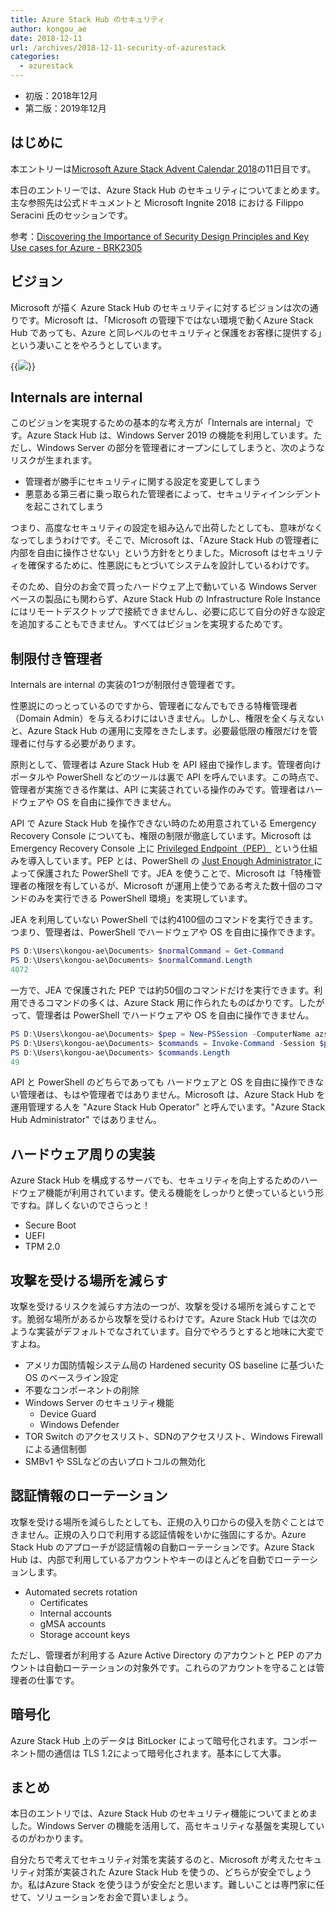 ```yaml
---
title: Azure Stack Hub のセキュリティ
author: kongou_ae
date: 2018-12-11
url: /archives/2018-12-11-security-of-azurestack
categories:
  - azurestack
---
```


- 初版：2018年12月
- 第二版：2019年12月

## はじめに

本エントリーは[Microsoft Azure Stack Advent Calendar 2018](https://qiita.com/advent-calendar/2018/azure-stack)の11日目です。

本日のエントリーでは、Azure Stack Hub のセキュリティについてまとめます。主な参照先は公式ドキュメントと Microsoft Ingnite 2018 における Filippo Seracini 氏のセッションです。

参考：[Discovering the Importance of Security Design Principles and Key Use cases for Azure - BRK2305](https://www.youtube.com/watch?v=c2JYZZjwaRs)

## ビジョン

Microsoft が描く Azure Stack Hub のセキュリティに対するビジョンは次の通りです。Microsoft は、「Microsoft の管理下ではない環境で動くAzure Stack Hub であっても、Azure と同レベルのセキュリティと保護をお客様に提供する」という凄いことをやろうとしています。

{{<img src="./../../images/2018-12-11-001.png">}}

## Internals are internal

このビジョンを実現するための基本的な考え方が「Internals are internal」です。Azure Stack Hub は、Windows Server 2019 の機能を利用しています。ただし、Windows Server の部分を管理者にオープンにしてしまうと、次のようなリスクが生まれます。

- 管理者が勝手にセキュリティに関する設定を変更してしまう
- 悪意ある第三者に乗っ取られた管理者によって、セキュリティインシデントを起こされてしまう

つまり、高度なセキュリティの設定を組み込んで出荷したとしても、意味がなくなってしまうわけです。そこで、Microsoft は、「Azure Stack Hub の管理者に内部を自由に操作させない」という方針をとりました。Microsoft はセキュリティを確保するために、性悪説にもとづいてシステムを設計しているわけです。

そのため、自分のお金で買ったハードウェア上で動いている Windows Server ベースの製品にも関わらず、Azure Stack Hub の Infrastructure Role Instance にはリモートデスクトップで接続できませんし、必要に応じて自分の好きな設定を追加することもできません。すべてはビジョンを実現するためです。

## 制限付き管理者

Internals are internal の実装の1つが制限付き管理者です。

性悪説にのっとっているのですから、管理者になんでもできる特権管理者（Domain Admin）を与えるわけにはいきません。しかし、権限を全く与えないと、Azure Stack Hub の運用に支障をきたします。必要最低限の権限だけを管理者に付与する必要があります。

原則として、管理者は Azure Stack Hub を API 経由で操作します。管理者向けポータルや PowerShell などのツールは裏で API を呼んでいます。この時点で、管理者が実施できる作業は、API に実装されている操作のみです。管理者はハードウェアや OS を自由に操作できません。

API で Azure Stack Hub を操作できない時のため用意されている Emergency Recovery Console についても、権限の制限が徹底しています。Microsoft は Emergency Recovery Console 上に [Privileged Endpoint（PEP）](https://docs.microsoft.com/ja-jp/azure/azure-stack/azure-stack-privileged-endpoint) という仕組みを導入しています。PEP とは、PowerShell の [Just Enough Administrator ](https://docs.microsoft.com/ja-jp/powershell/jea/overview) によって保護された PowerShell です。JEA を使うことで、Microsoft は「特権管理者の権限を有しているが、Microsoft が運用上使うである考えた数十個のコマンドのみを実行できる PowerShell 環境」を実現しています。

JEA を利用していない PowerShell では約4100個のコマンドを実行できます。つまり、管理者は、PowerShell でハードウェアや OS を自由に操作できます。

```powershell
PS D:\Users\kongou-ae\Documents> $normalCommand = Get-Command
PS D:\Users\kongou-ae\Documents> $normalCommand.Length
4072
```

一方で、JEA で保護された PEP では約50個のコマンドだけを実行できます。利用できるコマンドの多くは、Azure Stack 用に作られたものばかりです。したがって、管理者は PowerShell でハードウェアや OS を自由に操作できません。

```powershell
PS D:\Users\kongou-ae\Documents> $pep = New-PSSession -ComputerName azs-ercs01 -ConfigurationName privilegedendpoint
PS D:\Users\kongou-ae\Documents> $commands = Invoke-Command -Session $pep { get-command }
PS D:\Users\kongou-ae\Documents> $commands.Length
49
```

API と PowerShell のどちらであっても ハードウェアと OS を自由に操作できない管理者は、もはや管理者ではありません。Microsoft は、Azure Stack Hub を運用管理する人を "Azure Stack Hub Operator" と呼んでいます。"Azure Stack Hub Administrator" ではありません。

## ハードウェア周りの実装

Azure Stack Hub を構成するサーバでも、セキュリティを向上するためのハードウェア機能が利用されています。使える機能をしっかりと使っているという形ですね。詳しくないのでさらっと！

- Secure Boot 
- UEFI 
- TPM 2.0

## 攻撃を受ける場所を減らす

攻撃を受けるリスクを減らす方法の一つが、攻撃を受ける場所を減らすことです。脆弱な場所があるから攻撃を受けるわけです。Azure Stack Hub では次のような実装がデフォルトでなされています。自分でやろうとすると地味に大変ですよね。

- アメリカ国防情報システム局の Hardened security OS baseline に基づいた OS のベースライン設定
- 不要なコンポーネントの削除
- Windows Server のセキュリティ機能
  - Device Guard
  - Windows Defender
- TOR Switch のアクセスリスト、SDNのアクセスリスト、Windows Firewall による通信制御
- SMBv1 や SSLなどの古いプロトコルの無効化

## 認証情報のローテーション

攻撃を受ける場所を減らしたとしても、正規の入り口からの侵入を防ぐことはできません。正規の入り口で利用する認証情報をいかに強固にするか。Azure Stack Hub のアプローチが認証情報の自動ローテーションです。Azure Stack Hub は、内部で利用しているアカウントやキーのほとんどを自動でローテーションします。

- Automated secrets rotation
  - Certificates
  - Internal accounts
  - gMSA accounts
  - Storage account keys

ただし、管理者が利用する Azure Active Directory のアカウントと PEP のアカウントは自動ローテーションの対象外です。これらのアカウントを守ることは管理者の仕事です。

## 暗号化

Azure Stack Hub 上のデータは BitLocker によって暗号化されます。コンポーネント間の通信は TLS 1.2によって暗号化されます。基本にして大事。

## まとめ

本日のエントリでは、Azure Stack Hub のセキュリティ機能についてまとめました。Windows Server の機能を活用して、高セキュリティな基盤を実現しているのがわかります。

自分たちで考えてセキュリティ対策を実装するのと、Microsoft が考えたセキュリティ対策が実装された Azure Stack Hub を使うの、どちらが安全でしょうか。私はAzure Stack を使うほうが安全だと思います。難しいことは専門家に任せて、ソリューションをお金で買いましょう。
